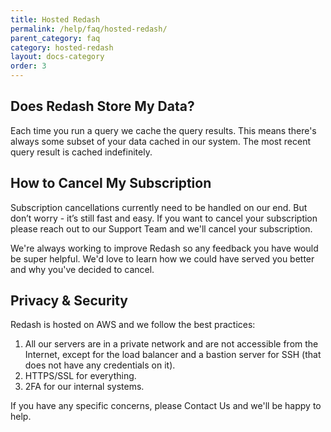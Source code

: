 ```yaml
---
title: Hosted Redash
permalink: /help/faq/hosted-redash/
parent_category: faq
category: hosted-redash
layout: docs-category
order: 3
---
```


## Does Redash Store My Data?

Each time you run a query we cache the query results.  This means there's
always some subset of your data cached in our system. The most recent query
result is cached indefinitely.

## How to Cancel My Subscription

Subscription cancellations currently need to be handled on our end.  But don’t
worry - it’s still fast and easy. If you want to cancel your subscription
please reach out to our Support Team and we'll cancel your subscription.

We're always working to improve Redash so any feedback you have would be super
helpful. We'd love to learn how we could have served you better and why you've
decided to cancel.

## Privacy & Security

Redash is hosted on AWS and we follow the best practices:

1. All our servers are in a private network and are not accessible from the Internet, except for the load balancer and a bastion server for SSH (that does not have any credentials on it). 
2. HTTPS/SSL for everything. 
3. 2FA for our internal systems.

If you have any specific concerns, please Contact Us and we'll be happy to
help.
